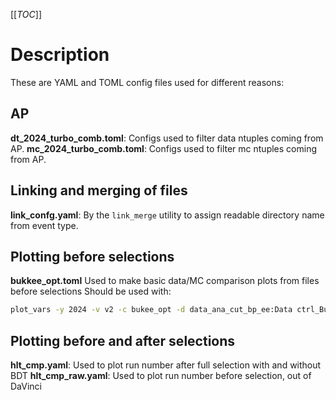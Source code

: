 [[_TOC_]]

# Description

These are YAML and TOML config files used for different reasons:

## AP

**dt_2024_turbo_comb.toml**: Configs used to filter data ntuples coming from AP.
**mc_2024_turbo_comb.toml**: Configs used to filter mc ntuples coming from AP.

## Linking and merging of files

**link_confg.yaml**: By the `link_merge` utility to assign readable directory name from event type.

## Plotting before selections

**bukkee_opt.toml** Used to make basic data/MC comparison plots from files before selections
Should be used with:

```bash
plot_vars -y 2024 -v v2 -c bukee_opt -d data_ana_cut_bp_ee:Data ctrl_BuToKpEE_ana_ee:Simulation
```

## Plotting before and after selections

**hlt_cmp.yaml**: Used to plot run number after full selection with and without BDT 
**hlt_cmp_raw.yaml**: Used to plot run number before selection, out of DaVinci 

